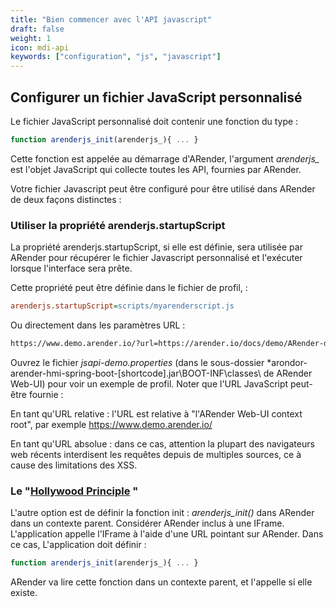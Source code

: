 ```yaml
---
title: "Bien commencer avec l'API javascript"
draft: false
weight: 1
icon: mdi-api
keywords: ["configuration", "js", "javascript"]
---
```


## Configurer un fichier JavaScript personnalisé

Le fichier JavaScript personnalisé doit contenir une fonction du type :

```js
function arenderjs_init(arenderjs_){ ... }
```

Cette fonction est appelée au démarrage d'ARender, l'argument
*arenderjs_* est l'objet JavaScript qui collecte toutes les API,
fournies par ARender.

Votre fichier Javascript peut être configuré pour être utilisé dans
ARender de deux façons distinctes :

### Utiliser la propriété arenderjs.startupScript

La propriété arenderjs.startupScript, si elle est définie, sera utilisée
par ARender pour récupérer le fichier Javascript personnalisé et
l'exécuter lorsque l'interface sera prête.

Cette propriété peut être définie dans le fichier de profil, :

```cfg
arenderjs.startupScript=scripts/myarenderscript.js
```

Ou directement dans les paramètres URL :

```html
https://www.demo.arender.io/?url=https://arender.io/docs/demo/ARender-doc-demo.pdf&arenderjs.startupScript=scripts/arenderJSPAPITest.js
```

Ouvrez le fichier *jsapi-demo.properties* (dans le sous-dossier
*arondor-arender-hmi-spring-boot-[shortcode].jar\BOOT-INF\classes\ de ARender Web-UI) pour 
voir un exemple de profil. Noter que l'URL JavaScript peut-être fournie :

En tant qu'URL relative : l'URL est relative à "l'ARender Web-UI context
root", par exemple <https://www.demo.arender.io/>

En tant qu'URL absolue : dans ce cas, attention la plupart des
navigateurs web récents interdisent les requêtes depuis de multiples
sources, ce à cause des limitations des XSS.

### Le "[Hollywood Principle](https://en.wikipedia.org/wiki/Hollywood_principle) "

L'autre option est de définir la fonction init : *arenderjs_init()*
dans ARender dans un contexte parent. Considérer ARender inclus à une
IFrame. L'application appelle l'IFrame à l'aide d'une URL pointant sur
ARender. Dans ce cas, L'application doit définir :

```js
function arenderjs_init(arenderjs_){ ... }
```

ARender va lire cette fonction dans un contexte parent, et l'appelle si
elle existe.